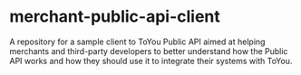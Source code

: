 # merchant-public-api-client
A repository for a sample client to ToYou Public API aimed at helping merchants and third-party developers to better understand how the Public API works and how they should use it to integrate their systems with ToYou.
